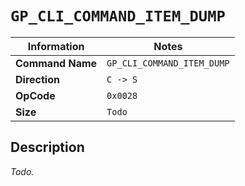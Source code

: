# `GP_CLI_COMMAND_ITEM_DUMP`

| Information               | Notes |
|---                        |---    |
| **Command Name**          | `GP_CLI_COMMAND_ITEM_DUMP` |
| **Direction**             | `C -> S` |
| **OpCode**                | `0x0028` |
| **Size**                  | `Todo` |

## Description

_Todo._